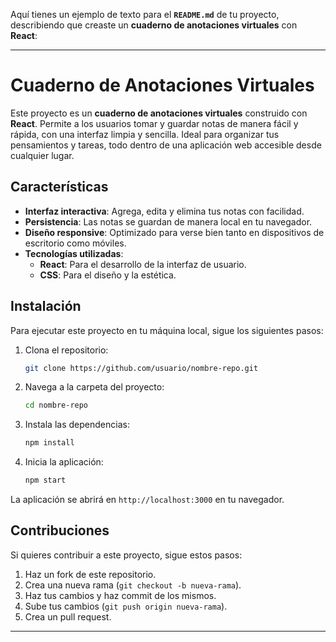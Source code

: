Aquí tienes un ejemplo de texto para el **`README.md`** de tu proyecto, describiendo que creaste un **cuaderno de anotaciones virtuales** con **React**:

---

# Cuaderno de Anotaciones Virtuales

Este proyecto es un **cuaderno de anotaciones virtuales** construido con **React**. Permite a los usuarios tomar y guardar notas de manera fácil y rápida, con una interfaz limpia y sencilla. Ideal para organizar tus pensamientos y tareas, todo dentro de una aplicación web accesible desde cualquier lugar.

## Características

- **Interfaz interactiva**: Agrega, edita y elimina tus notas con facilidad.
- **Persistencia**: Las notas se guardan de manera local en tu navegador.
- **Diseño responsive**: Optimizado para verse bien tanto en dispositivos de escritorio como móviles.
- **Tecnologías utilizadas**:  
  - **React**: Para el desarrollo de la interfaz de usuario.  
  - **CSS**: Para el diseño y la estética.
  
## Instalación

Para ejecutar este proyecto en tu máquina local, sigue los siguientes pasos:

1. Clona el repositorio:

   ```bash
   git clone https://github.com/usuario/nombre-repo.git
   ```

2. Navega a la carpeta del proyecto:

   ```bash
   cd nombre-repo
   ```

3. Instala las dependencias:

   ```bash
   npm install
   ```

4. Inicia la aplicación:

   ```bash
   npm start
   ```

La aplicación se abrirá en `http://localhost:3000` en tu navegador.

## Contribuciones

Si quieres contribuir a este proyecto, sigue estos pasos:

1. Haz un fork de este repositorio.
2. Crea una nueva rama (`git checkout -b nueva-rama`).
3. Haz tus cambios y haz commit de los mismos.
4. Sube tus cambios (`git push origin nueva-rama`).
5. Crea un pull request.

---


